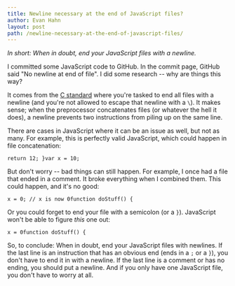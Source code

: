 ```yaml
---
title: Newline necessary at the end of JavaScript files?
author: Evan Hahn
layout: post
path: /newline-necessary-at-the-end-of-javascript-files/
---
```


_In short: When in doubt, end your JavaScript files with a newline._

I committed some JavaScript code to GitHub. In the commit page, GitHub said "No newline at end of file". I did some research -- why are things this way?

It comes from the [C standard](http://c0x.coding-guidelines.com/5.1.1.2.html) where you're tasked to end all files with a newline (and you're not allowed to escape that newline with a `\`). It makes sense; when the preprocessor concatenates files (or whatever the hell it does), a newline prevents two instructions from piling up on the same line.

There are cases in JavaScript where it can be an issue as well, but not as many. For example, this is perfectly valid JavaScript, which could happen in file concatenation:

    return 12; }var x = 10;

But don't worry -- bad things can still happen. For example, I once had a file that ended in a comment. It broke everything when I combined them. This could happen, and it's no good:

    x = 0; // x is now 0function doStuff() {

Or you could forget to end your file with a semicolon (or a `}`). JavaScript won't be able to figure _this_ one out:

    x = 0function doStuff() {

So, to conclude: When in doubt, end your JavaScript files with newlines. If the last line is an instruction that has an obvious end (ends in a `;` or a `}`), you don't have to end it in with a newline. If the last line is a comment or has no ending, you should put a newline. And if you only have one JavaScript file, you don't have to worry at all.
